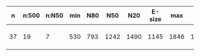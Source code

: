 n    |n:500  |n:N50  |min  |N80  |N50   |N20   |E-size  |max   |sum    |name
---  |---    |---    |---  |---  |---   |---   |---     |---   |---    |---
37   |19     |7      |530  |793  |1242  |1490  |1145    |1846  |19252  |output-64-unitigs.fa

